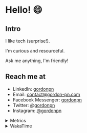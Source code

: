 # Hello! 😄

## Intro

I like tech (surprise!).

I'm curious and resourceful.

Ask me anything, I'm friendly!

## Reach me at

- LinkedIn: [gordonpn](https://www.linkedin.com/in/gordonpn/)
- Email: [contact@gordon-pn.com](mailto:contact@gordon-pn.com)
- Facebook Messenger: [gordonpn](https://www.messenger.com/t/Gordonpn)
- Twitter: [@gordonpn](https://twitter.com/Gordonpn)
- Instagram: [@gordonpn](https://www.instagram.com/gordonpn/)

<details>
  <summary>Metrics</summary>

  <img align="center" src="https://github.com/gordonpn/gordonpn/blob/master/github-metrics.svg" alt="GitHub Metrics">

</details>

<details>
  <summary>WakaTime</summary>

  <!--START_SECTION:waka-->
📊 **This Week I Spent My Time On** 

```text
💬 Programming Languages: 
Java                     10 hrs 16 mins      █████████░░░░░░░░░░░░░░░░   37.37 % 
TypeScript               9 hrs 16 mins       ████████░░░░░░░░░░░░░░░░░   33.74 % 
JSON                     2 hrs 39 mins       ██░░░░░░░░░░░░░░░░░░░░░░░   09.67 % 
YAML                     1 hr 39 mins        ██░░░░░░░░░░░░░░░░░░░░░░░   06.03 % 
Brazil Dependency Config 1 hr 32 mins        █░░░░░░░░░░░░░░░░░░░░░░░░   05.58 % 

🔥 Editors: 
VS Code                  13 hrs 42 mins      ████████████░░░░░░░░░░░░░   49.86 % 
IntelliJ IDEA            12 hrs 38 mins      ███████████░░░░░░░░░░░░░░   45.96 % 
Cursor                   1 hr 9 mins         █░░░░░░░░░░░░░░░░░░░░░░░░   04.19 % 
```


 Last Updated on 10/09/2024 10:23:14 UTC
<!--END_SECTION:waka-->
</details>
